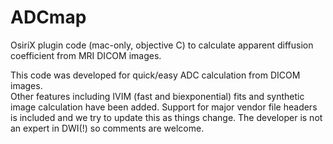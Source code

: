 # ADCmap
OsiriX  plugin code (mac-only, objective C) to calculate apparent diffusion coefficient from MRI DICOM images.

This code was developed for quick/easy ADC calculation from DICOM images.   
Other features including IVIM (fast and biexponential) fits and synthetic image calculation have been added.
Support for major vendor file headers is included and we try to update this as things change.
The developer is not an expert in DWI(!) so comments are welcome.
